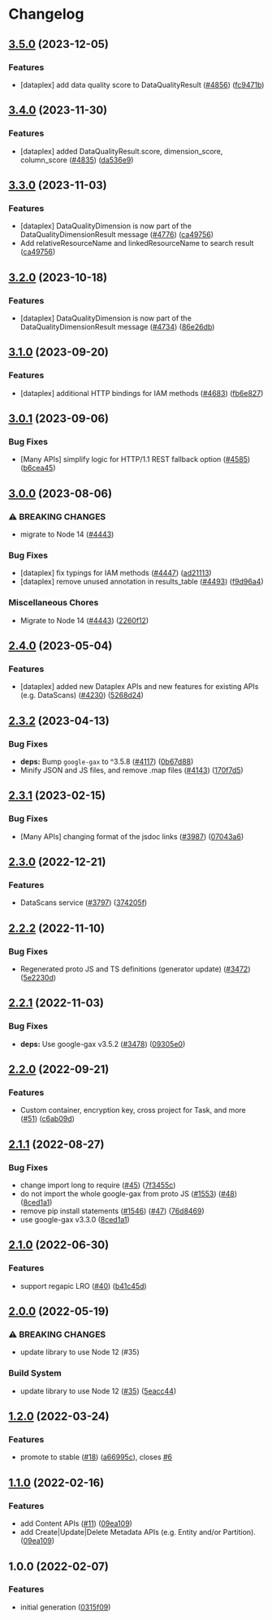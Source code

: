 # Changelog

## [3.5.0](https://github.com/googleapis/google-cloud-node/compare/dataplex-v3.4.0...dataplex-v3.5.0) (2023-12-05)


### Features

* [dataplex] add data quality score to DataQualityResult ([#4856](https://github.com/googleapis/google-cloud-node/issues/4856)) ([fc9471b](https://github.com/googleapis/google-cloud-node/commit/fc9471b804d94a96d382237fbd369f85991f89d1))

## [3.4.0](https://github.com/googleapis/google-cloud-node/compare/dataplex-v3.3.0...dataplex-v3.4.0) (2023-11-30)


### Features

* [dataplex] added DataQualityResult.score, dimension_score, column_score ([#4835](https://github.com/googleapis/google-cloud-node/issues/4835)) ([da536e9](https://github.com/googleapis/google-cloud-node/commit/da536e93659f38469fac2a7903c11c96c92c9074))

## [3.3.0](https://github.com/googleapis/google-cloud-node/compare/dataplex-v3.2.0...dataplex-v3.3.0) (2023-11-03)


### Features

* [dataplex] DataQualityDimension is now part of the DataQualityDimensionResult message ([#4776](https://github.com/googleapis/google-cloud-node/issues/4776)) ([ca49756](https://github.com/googleapis/google-cloud-node/commit/ca497563124fbb8977f0e93b6af2cbf3a45f1088))
* Add relativeResourceName and linkedResourceName to search result ([ca49756](https://github.com/googleapis/google-cloud-node/commit/ca497563124fbb8977f0e93b6af2cbf3a45f1088))

## [3.2.0](https://github.com/googleapis/google-cloud-node/compare/dataplex-v3.1.0...dataplex-v3.2.0) (2023-10-18)


### Features

* [dataplex] DataQualityDimension is now part of the DataQualityDimensionResult message ([#4734](https://github.com/googleapis/google-cloud-node/issues/4734)) ([86e26db](https://github.com/googleapis/google-cloud-node/commit/86e26db233c5aedc7e1b7b33b21aec341d45b77f))

## [3.1.0](https://github.com/googleapis/google-cloud-node/compare/dataplex-v3.0.1...dataplex-v3.1.0) (2023-09-20)


### Features

* [dataplex] additional HTTP bindings for IAM methods ([#4683](https://github.com/googleapis/google-cloud-node/issues/4683)) ([fb6e827](https://github.com/googleapis/google-cloud-node/commit/fb6e827399bad7b39d3a058c2eb8ad2275e967d1))

## [3.0.1](https://github.com/googleapis/google-cloud-node/compare/dataplex-v3.0.0...dataplex-v3.0.1) (2023-09-06)


### Bug Fixes

* [Many APIs] simplify logic for HTTP/1.1 REST fallback option ([#4585](https://github.com/googleapis/google-cloud-node/issues/4585)) ([b6cea45](https://github.com/googleapis/google-cloud-node/commit/b6cea45d03faaa7bd6e5daa36ebd0063a1e1f251))

## [3.0.0](https://github.com/googleapis/google-cloud-node/compare/dataplex-v2.4.0...dataplex-v3.0.0) (2023-08-06)


### ⚠ BREAKING CHANGES

* migrate to Node 14 ([#4443](https://github.com/googleapis/google-cloud-node/issues/4443))

### Bug Fixes

* [dataplex] fix typings for IAM methods ([#4447](https://github.com/googleapis/google-cloud-node/issues/4447)) ([ad21113](https://github.com/googleapis/google-cloud-node/commit/ad21113bd22a79458f7a83be461b8d0ead4d9691))
* [dataplex] remove unused annotation in results_table ([#4493](https://github.com/googleapis/google-cloud-node/issues/4493)) ([f9d96a4](https://github.com/googleapis/google-cloud-node/commit/f9d96a4223abfb18cac3e6c47e282b644ca13660))


### Miscellaneous Chores

* Migrate to Node 14 ([#4443](https://github.com/googleapis/google-cloud-node/issues/4443)) ([2260f12](https://github.com/googleapis/google-cloud-node/commit/2260f12543d171bda95345e53475f5f0fdc45770))

## [2.4.0](https://github.com/googleapis/google-cloud-node/compare/dataplex-v2.3.2...dataplex-v2.4.0) (2023-05-04)


### Features

* [dataplex] added new Dataplex APIs and new features for existing APIs (e.g. DataScans) ([#4230](https://github.com/googleapis/google-cloud-node/issues/4230)) ([5268d24](https://github.com/googleapis/google-cloud-node/commit/5268d24478595c01fe04215f50ece5558cfcdc46))

## [2.3.2](https://github.com/googleapis/google-cloud-node/compare/dataplex-v2.3.1...dataplex-v2.3.2) (2023-04-13)


### Bug Fixes

* **deps:** Bump `google-gax` to ^3.5.8 ([#4117](https://github.com/googleapis/google-cloud-node/issues/4117)) ([0b67d88](https://github.com/googleapis/google-cloud-node/commit/0b67d883963643ce1b4f6d2ccd3e8d37adf6e029))
* Minify JSON and JS files, and remove .map files ([#4143](https://github.com/googleapis/google-cloud-node/issues/4143)) ([170f7d5](https://github.com/googleapis/google-cloud-node/commit/170f7d57b8fd344d182a8e758867b8124722eebc))

## [2.3.1](https://github.com/googleapis/google-cloud-node/compare/dataplex-v2.3.0...dataplex-v2.3.1) (2023-02-15)


### Bug Fixes

* [Many APIs] changing format of the jsdoc links ([#3987](https://github.com/googleapis/google-cloud-node/issues/3987)) ([07043a6](https://github.com/googleapis/google-cloud-node/commit/07043a629545ad418f33f90f9f96147a136e1728))

## [2.3.0](https://github.com/googleapis/google-cloud-node/compare/dataplex-v2.2.2...dataplex-v2.3.0) (2022-12-21)


### Features

* DataScans service ([#3797](https://github.com/googleapis/google-cloud-node/issues/3797)) ([374205f](https://github.com/googleapis/google-cloud-node/commit/374205fe3211b4d13dd17d713c1bccc3c8651265))

## [2.2.2](https://github.com/googleapis/google-cloud-node/compare/dataplex-v2.2.1...dataplex-v2.2.2) (2022-11-10)


### Bug Fixes

* Regenerated proto JS and TS definitions (generator update) ([#3472](https://github.com/googleapis/google-cloud-node/issues/3472)) ([5e2230d](https://github.com/googleapis/google-cloud-node/commit/5e2230dfc4302bb2ac9628ff4200eb46509e103d))

## [2.2.1](https://github.com/googleapis/google-cloud-node/compare/dataplex-v2.2.0...dataplex-v2.2.1) (2022-11-03)


### Bug Fixes

* **deps:** Use google-gax v3.5.2 ([#3478](https://github.com/googleapis/google-cloud-node/issues/3478)) ([09305e0](https://github.com/googleapis/google-cloud-node/commit/09305e06548b89dc17bb3d3167e2d1e69588caa4))

## [2.2.0](https://github.com/googleapis/nodejs-dataplex/compare/v2.1.1...v2.2.0) (2022-09-21)


### Features

* Custom container, encryption key, cross project for Task, and more ([#51](https://github.com/googleapis/nodejs-dataplex/issues/51)) ([c6ab09d](https://github.com/googleapis/nodejs-dataplex/commit/c6ab09d06acd14bc182de9afda2d2da683a7a041))

## [2.1.1](https://github.com/googleapis/nodejs-dataplex/compare/v2.1.0...v2.1.1) (2022-08-27)


### Bug Fixes

* change import long to require ([#45](https://github.com/googleapis/nodejs-dataplex/issues/45)) ([7f3455c](https://github.com/googleapis/nodejs-dataplex/commit/7f3455c33f91a950b28d71e4af317eb31549a035))
* do not import the whole google-gax from proto JS ([#1553](https://github.com/googleapis/nodejs-dataplex/issues/1553)) ([#48](https://github.com/googleapis/nodejs-dataplex/issues/48)) ([8ced1a1](https://github.com/googleapis/nodejs-dataplex/commit/8ced1a11ec7a280d8fe10b5180dd7b7252377441))
* remove pip install statements ([#1546](https://github.com/googleapis/nodejs-dataplex/issues/1546)) ([#47](https://github.com/googleapis/nodejs-dataplex/issues/47)) ([76d8469](https://github.com/googleapis/nodejs-dataplex/commit/76d84695d49aec32df66626ea7cfa6f9d4eb2516))
* use google-gax v3.3.0 ([8ced1a1](https://github.com/googleapis/nodejs-dataplex/commit/8ced1a11ec7a280d8fe10b5180dd7b7252377441))

## [2.1.0](https://github.com/googleapis/nodejs-dataplex/compare/v2.0.0...v2.1.0) (2022-06-30)


### Features

* support regapic LRO ([#40](https://github.com/googleapis/nodejs-dataplex/issues/40)) ([b41c45d](https://github.com/googleapis/nodejs-dataplex/commit/b41c45db754f2bbead96bd6a1ee327d7db7d05ae))

## [2.0.0](https://github.com/googleapis/nodejs-dataplex/compare/v1.2.0...v2.0.0) (2022-05-19)


### ⚠ BREAKING CHANGES

* update library to use Node 12 (#35)

### Build System

* update library to use Node 12 ([#35](https://github.com/googleapis/nodejs-dataplex/issues/35)) ([5eacc44](https://github.com/googleapis/nodejs-dataplex/commit/5eacc440fb9d16a200d7a4c79edd1a52fbc17848))

## [1.2.0](https://github.com/googleapis/nodejs-dataplex/compare/v1.1.0...v1.2.0) (2022-03-24)


### Features

* promote to stable ([#18](https://github.com/googleapis/nodejs-dataplex/issues/18)) ([a66995c](https://github.com/googleapis/nodejs-dataplex/commit/a66995c55005f941e1d43ca2befca1b497c6d9d4)), closes [#6](https://github.com/googleapis/nodejs-dataplex/issues/6)

## [1.1.0](https://github.com/googleapis/nodejs-dataplex/compare/v1.0.0...v1.1.0) (2022-02-16)


### Features

* add Content APIs ([#11](https://github.com/googleapis/nodejs-dataplex/issues/11)) ([09ea109](https://github.com/googleapis/nodejs-dataplex/commit/09ea109f0e9a6edc5e6eefa345833689422785eb))
* add Create|Update|Delete Metadata APIs (e.g. Entity and/or Partition). ([09ea109](https://github.com/googleapis/nodejs-dataplex/commit/09ea109f0e9a6edc5e6eefa345833689422785eb))

## 1.0.0 (2022-02-07)


### Features

* initial generation ([0315f09](https://github.com/googleapis/nodejs-dataplex/commit/0315f09e8c2768b8acb46793694cf7ba64432f2f))
